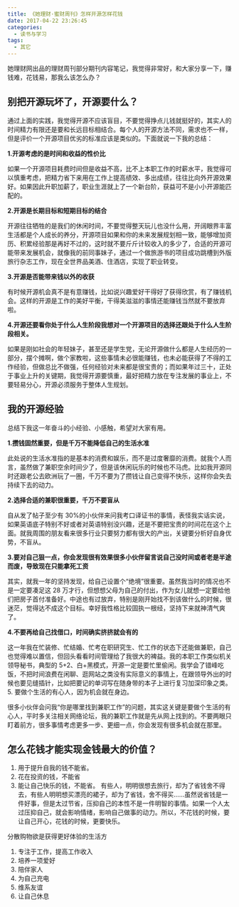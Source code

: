 ```yaml
---
title: 《她理财·蜜财周刊》怎样开源怎样花钱
date: 2017-04-22 23:26:45
categories:
  - 读书与学习
tags:
  - 其它
---
```


她理财网出品的理财周刊部分期刊内容笔记，我觉得非常好，和大家分享一下，赚钱难，花钱易，那我么该怎么办？

<!-- more -->

## 别把开源玩坏了，开源要什么？

通过上面的实践，我觉得开源不应该盲目，不要觉得挣点儿钱就挺好的，其实人的时间精力有限还是要和长远目标相结合。每个人的开源方法不同，需求也不一样，但是评价一个开源项目优劣的标准应该是类似的。下面就说一下我的总结：

**1.开源考虑的是时间和收益的性价比**

如果一个开源项目耗费时间但是收益不高，比不上本职工作的时薪水平，我觉得可以慎重考虑，把精力省下来用在工作上提高绩效、多出成绩，往往比向外开源效果好。如果因此升职加薪了，职业生涯就上了一个新台阶，获益可不是小小开源能匹配的。

**2.开源是长期目标和短期目标的结合**

开源往往牺牲的是我们的休闲时间，不要觉得整天玩儿也没什么用，开阔眼界丰富生活都是个人成长的养分，开源项目如果和你的未来发展规划相一致，能够增加资历、积累经验那是再好不过的，这时就不要斤斤计较收入的多少了，合适的开源可能带来发展机会，就像我的前同事妹子，通过一个做旅游书的项目成功跳槽到外版旅行杂志工作，现在全世界品美酒、住酒店，实现了职业转变。

**3.开源是否能带来钱以外的收获**

有时候开源机会真不是有意赚钱，比如说兴趣爱好干得好了获得欣赏，有了赚钱机会。这样的开源是工作的美好平衡，干得美滋滋的事情还能赚钱当然就不要放弃啦。

**4.开源还要看你处于什么人生阶段我想对一个开源项目的选择还跟处于什么人生阶段相关。**

如果是刚如社会的年轻妹子，甚至还是学生党，无论开源做什么都是人生经历的一部分，摆个摊啊，做个家教啦，这些事情未必很能赚钱，也未必能获得了不得的工作经验，但做总比不做强，任何经验对未来都是很宝贵的；而如果年过三十，正处于事业上升的关键期，我觉得开源要慎重，最好把精力放在专注发展的事业上，不要轻易分心，开源必须服务于整体人生规划。

## 我的开源经验

总结下我这一年奋斗的小经验、小感触，希望对大家有用。

**1.攒钱固然重要，但是千万不能降低自己的生活水准**

此处说的生活水准指的是基本的消费和娱乐，而不是过度奢靡的消费。就我个人而言，虽然做了兼职空余时间少了，但是该休闲玩乐的时候也不马虎。比如我开源同时还跟老公去欧洲玩了一圈，千万不要为了攒钱让自己变得不快乐，这样你会失去持续下去的动力。

**2.选择合适的兼职很重要，千万不要盲从**

自从发了帖子至少有 30%的小伙伴来问我考口译证书的事情，表怪我实话实说，如果英语底子特别不好或者对英语特别没兴趣，还是不要把宝贵的时间花在这个上面。就我周围的朋友看来很多行业只要努力都有很大的产出，关键要分析好自身优势，不盲从。

**3.要对自己狠一点，你会发现很有效果很多小伙伴留言说自己没时间或者老是半途而废，导致现在只能拿死工资**

其实，就我一年的坚持发现，给自己设置个“绝境”很重要。虽然我当时的情况也不是一定要凑足这 28 万才行，但想想父母为自己的付出，作为女儿就想一定要给他们把房子首付准备好。中途也有过放弃，特别是刚开始找不到该做什么的时候，很迷茫，觉得达不成这个目标。幸好我性格比较固执一根经，坚持下来就神清气爽了。

**4.不要再给自己找借口，时间确实挤挤就会有的**

这一年我在忙装修、忙结婚、忙考在职研究生、忙工作的状态下还能做兼职，自己也觉得难以置信，但回头看看时间管理给了我很大的裨益。我的本职工作类似机关领导秘书，典型的 5+2、白+黑模式，开源一定是要忙里偷闲。我学会了错峰吃饭，不把时间浪费在闲聊、逛网站之类没有实际意义的事情上，在跟领导外出的时候也要见缝插针，比如把要记的单词写在随身带的本子上进行复习加深印象之类。5. 要做个生活的有心人，因为机会就在身边。

很多小伙伴会问我“你是哪里找到兼职工作”的问题，其实这关键是要做个生活的有心人，平时多关注相关网络论坛，我的兼职工作就是先从网上找到的。不要两眼只盯着前方，很多事情考虑更多一步、更细一点，你会发现有很多机会就在那里。

## 怎么花钱才能实现金钱最大的价值？

1. 用于提升自我的钱不能省。
2. 花在投资的钱，不能省
3. 能让自己快乐的钱，不能省。
   有些人，明明很想去旅行，却为了省钱舍不得去，有些人明明想买漂亮的裙子，却为了省钱，舍不得买……虽然说省钱是一件好事，但是太过节省，压抑自己的本性不是一件明智的事情。如果一个人太过压抑自己，就会影响情绪，影响自己做事的动力。所以，不花钱的时候，要让自己开心，花钱的时候，更要快乐。

分散购物欲是获得更好体验的生活方

1. 专注于工作，提高工作收入
2. 培养一项爱好
3. 陪伴家人
4. 为自己充电
5. 维系友谊
6. 让自己休息
